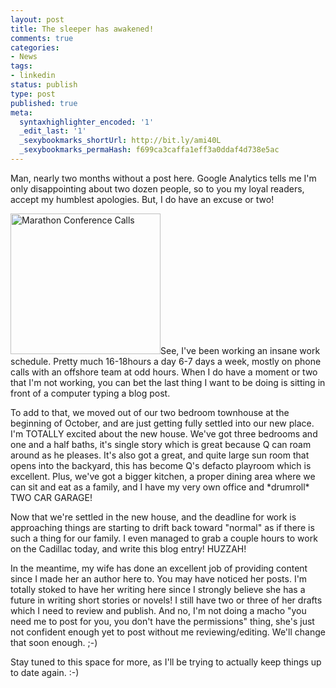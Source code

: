 ```yaml
---
layout: post
title: The sleeper has awakened!
comments: true
categories:
- News
tags:
- linkedin
status: publish
type: post
published: true
meta:
  syntaxhighlighter_encoded: '1'
  _edit_last: '1'
  _sexybookmarks_shortUrl: http://bit.ly/ami40L
  _sexybookmarks_permaHash: f699ca3caffa1eff3a0ddaf4d738e5ac
---
```

<p>Man, nearly two months without a post here.  Google Analytics tells me I'm only disappointing about two dozen people, so to you my loyal readers, accept my humblest apologies.  But, I do have an excuse or two!</p>

<p><a href="http://www.flickr.com/photos/rgeyer/4056790007/" title="Marathon Conference Calls by qwikrex, on Flickr"><img src="http://farm4.static.flickr.com/3021/4056790007_3a2ae48a63_m.jpg" width="240" height="225" alt="Marathon Conference Calls" class="alignleft" /></a>See, I've been working an insane work schedule.  Pretty much 16-18hours a day 6-7 days a week, mostly on phone calls with an offshore team at odd hours.  When I do have a moment or two that I'm not working, you can bet the last thing I want to be doing is sitting in front of a computer typing a blog post.</p>

<p>To add to that, we moved out of our two bedroom townhouse at the beginning of October, and are just getting fully settled into our new place.  I'm TOTALLY excited about the new house.  We've got three bedrooms and one and a half baths, it's single story which is great because Q can roam around as he pleases.  It's also got a great, and quite large sun room that opens into the backyard, this has become Q's defacto playroom which is excellent.  Plus, we've got a bigger kitchen, a proper dining area where we can sit and eat as a family, and I have my very own office and *drumroll* TWO CAR GARAGE!</p>

<p>Now that we're settled in the new house, and the deadline for work is approaching things are starting to drift back toward "normal" as if there is such a thing for our family.  I even managed to grab a couple hours to work on the Cadillac today, and write this blog entry!  HUZZAH!</p>

<p>In the meantime, my wife has done an excellent job of providing content since I made her an author here to.  You may have noticed <!--<a href="#">-->her posts<!--</a>-->.  I'm totally stoked to have her writing here since I strongly believe she has a future in writing short stories or novels!  I still have two or three of her drafts which I need to review and publish.  And no, I'm not doing a macho "you need me to post for you, you don't have the permissions" thing, she's just not confident enough yet to post without me reviewing/editing.  We'll change that soon enough.  ;-)</p>

<p>Stay tuned to this space for more, as I'll be trying to actually keep things up to date again.  :-)</p>
